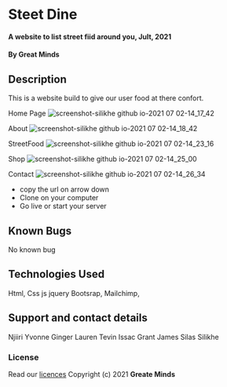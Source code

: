 # Steet Dine

#### A website to list street fiid around you, Jult, 2021

#### By **Great Minds**

## Description

This is a website build to give our user food at there confort.

Home Page
![screenshot-silikhe github io-2021 07 02-14_17_42](https://user-images.githubusercontent.com/65366942/124267414-e289be80-db40-11eb-848d-f36ac272f5c6.png)


About
![screenshot-silikhe github io-2021 07 02-14_18_42](https://user-images.githubusercontent.com/65366942/124267177-93dc2480-db40-11eb-863b-c2dc3f7ece49.png)


StreetFood
![screenshot-silikhe github io-2021 07 02-14_23_16](https://user-images.githubusercontent.com/65366942/124267569-182ea780-db41-11eb-933c-c424bb6a3e26.png)


Shop
![screenshot-silikhe github io-2021 07 02-14_25_00](https://user-images.githubusercontent.com/65366942/124267737-562bcb80-db41-11eb-8ce7-84714583494f.png)


Contact
![screenshot-silikhe github io-2021 07 02-14_26_34](https://user-images.githubusercontent.com/65366942/124267927-8d9a7800-db41-11eb-9549-a484153d4991.png)



- copy the url on arrow down
- Clone on your computer
- Go live or start your server

## Known Bugs

No known bug 

## Technologies Used

Html, Css js jquery Bootsrap, Mailchimp, 

## Support and contact details

Njiiri Yvonne
Ginger Lauren
Tevin Issac
Grant James
Silas Silikhe

### License

Read our [licences](./License)
Copyright (c) 2021 **Greate Minds**
